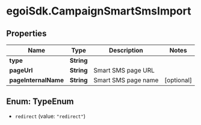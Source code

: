 # egoiSdk.CampaignSmartSmsImport

## Properties
Name | Type | Description | Notes
------------ | ------------- | ------------- | -------------
**type** | **String** |  | 
**pageUrl** | **String** | Smart SMS page URL | 
**pageInternalName** | **String** | Smart SMS page name | [optional] 


<a name="TypeEnum"></a>
## Enum: TypeEnum


* `redirect` (value: `"redirect"`)




